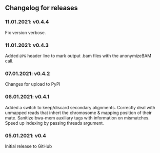 ## Changelog for releases
### 11.01.2021: v0.4.4
Fix version verbose.
### 11.01.2021: v0.4.3
Added `@PG` header line to mark output .bam files with the anonymizeBAM call.
### 07.01.2021: v0.4.2
Changes for upload to PyPI
### 06.01.2021: v0.4.1
Added a switch to keep/discard secondary alignments.
Correctly deal with unmapped reads that inhert the chromosome & mapping position of their mate.
Sanitize bwa-mem auxiliary tags with information on mismatches.
Speed up indexing by passing threads argument.
### 05.01.2021: v0.4
Initial release to GitHub
